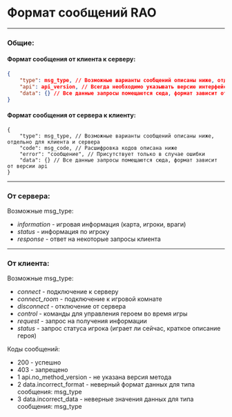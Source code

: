 # Формат сообщений RAO
---
### Общие:
#### Формат сообщения от клиента к серверу:
```json
{
    "type": msg_type, // Возможные варианты сообщений описаны ниже, отдельно для клиента и сервера
    "api": api_version, // Всегда необходимо указывать версию интерфейса
    "data": {} // Все данные запросы помещаются сюда, формат зависит от версии api
}
```

#### Формат сообщения от сервера к клиенту:
```
{
    "type": msg_type, // Возможные варианты сообщений описаны ниже, отдельно для клиента и сервера
    "code": msg_code, // Расшифровка кодов описана ниже
    "error": "сообщение", // Присутствует только в случае ошибки
    "data": {} // Все данные запросы помещаются сюда, формат зависит от версии api
}
```
---
### От сервера:
Возможные msg_type:
-  *information* - игровая информация (карта, игроки, враги)
-  *status* - информация по игроку
-  *response* - ответ на некоторые запросы клиента
 
---
### От клиента:
Возможные msg_type:
- *connect* - подключение к серверу
- *connect_room* - подключение к игровой комнате
- *disconnect* - отключение от сервера
- *control* - команды для управления героем во время игры
- *request* - запрос на получения информации
- *status* - запрос статуса игрока (играет ли сейчас, краткое описание героя)


Коды сообщений:
- 200 - успешно
- 403 - запрещено
- 1 api.no_method_version - не указана версия метода
- 2 data.incorrect_format - неверный формат данных для типа сообщения: msg_type
- 3 data.incorrect_data - неверные значения данных для типа сообщения: msg_type

